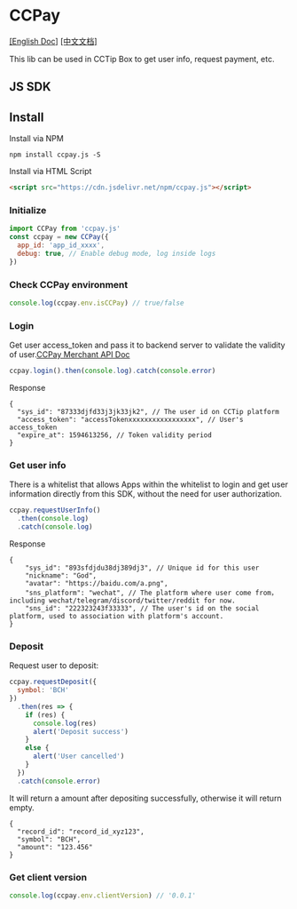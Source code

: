 # CCPay
[[English Doc]](./README.md) [[中文文档]](./README.zh.md)

This lib can be used in CCTip Box to get user info, request payment, etc.

## JS SDK

## Install
Install via NPM
```shell script
npm install ccpay.js -S
```

Install via HTML Script
```html
<script src="https://cdn.jsdelivr.net/npm/ccpay.js"></script>
```

### Initialize
```javascript
import CCPay from 'ccpay.js'
const ccpay = new CCPay({
  app_id: 'app_id_xxxx',
  debug: true, // Enable debug mode, log inside logs
})
```

### Check CCPay environment
```javascript
console.log(ccpay.env.isCCPay) // true/false
```

### Login
Get user access_token and pass it to backend server to validate the validity of user.[CCPay Merchant API Doc](https://hackmd.io/@blockabc/BJoGx_e1D#6-%E6%A0%A1%E9%AA%8C%E7%94%B1-CCTip%C2%B7APP-%E4%B8%8B%E5%8F%91%E7%9A%84-AccessToken)

```javascript
ccpay.login().then(console.log).catch(console.error)
```
Response
```json5
{
  "sys_id": "87333djfd33j3jk33jk2", // The user id on CCTip platform
  "access_token": "accessTokenxxxxxxxxxxxxxxxxx", // User's access_token
  "expire_at": 1594613256, // Token validity period
}
```

### Get user info
There is a whitelist that allows Apps within the whitelist to login and get user information directly from this SDK, without the need for user authorization.

```javascript
ccpay.requestUserInfo()
  .then(console.log)
  .catch(console.log)
```
Response
```json5
{
    "sys_id": "893sfdjdu38dj389dj3", // Unique id for this user
    "nickname": "God",
    "avatar": "https://baidu.com/a.png",
    "sns_platform": "wechat", // The platform where user come from，including wechat/telegram/discord/twitter/reddit for now.
    "sns_id": "222323243f33333", // The user's id on the social platform, used to association with platform's account.
}
```

### Deposit
Request user to deposit:
```javascript
ccpay.requestDeposit({
  symbol: 'BCH'
})
  .then(res => {
    if (res) {
      console.log(res)
      alert('Deposit success')
    }
    else {
      alert('User cancelled')
    }
  })
  .catch(console.error)
```
It will return a amount after depositing successfully, otherwise it will return empty.
```json5
{
  "record_id": "record_id_xyz123",
  "symbol": "BCH",
  "amount": "123.456"
}
```

### Get client version
```javascript
console.log(ccpay.env.clientVersion) // '0.0.1'
```
